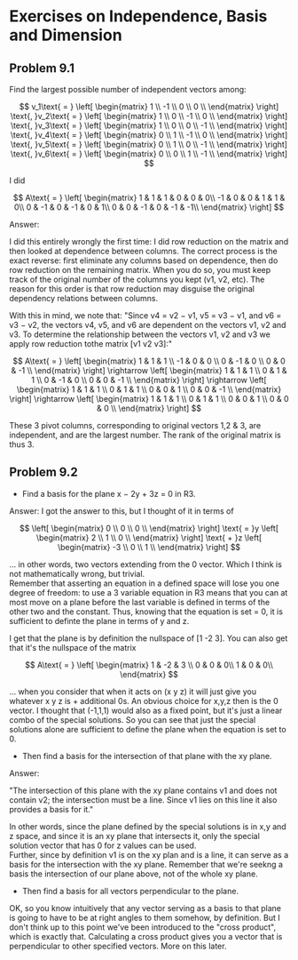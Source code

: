 
# Exercises on Independence, Basis and Dimension

## Problem 9.1

Find the largest possible number of independent vectors among:

$$
v_1\text{ = }
\left[
  \begin{matrix}
  1 \\
  -1 \\
  0 \\
  0 \\
  \end{matrix}
\right]
\text{, }v_2\text{ = }
\left[
  \begin{matrix}
  1 \\
  0 \\
  -1 \\
  0 \\
  \end{matrix}
\right]
\text{, }v_3\text{ = }
\left[
  \begin{matrix}
  1 \\
  0 \\
  0 \\
  -1 \\
  \end{matrix}
\right]
\text{, }v_4\text{ = }
\left[
  \begin{matrix}
  0 \\
  1 \\
  -1 \\
  0 \\
  \end{matrix}
\right]
\text{, }v_5\text{ = }
\left[
  \begin{matrix}
  0 \\
  1 \\
  0 \\
  -1 \\
  \end{matrix}
\right]
\text{, }v_6\text{ = }
\left[
  \begin{matrix}
  0 \\
  0 \\
  1 \\
  -1 \\
  \end{matrix}
\right]
$$

I did 


$$
A\text{ = }
\left[
  \begin{matrix}
  1 & 1 & 1 & 0 & 0 & 0\\
  -1 & 0 & 0 & 1 & 1 & 0\\
  0 & -1 & 0 & -1 & 0 & 1\\
  0 & 0 & -1 & 0 & -1 & -1\\
  \end{matrix}
\right]
$$

Answer:

I did this entirely wrongly the first time: I did row reduction on the matrix and then looked at dependence between columns.  The correct process is the exact reverse: first eliminate any columns based on dependence, then do row reduction on the remaining matrix.  When you do so, you must keep track of the original number of the columns you kept (v1, v2, etc).
The reason for this order is that row reduction may disguise the original dependency relations between columns.

With this in mind, we note that:
"Since v4 = v2 − v1, v5 = v3 − v1, and v6 = v3 − v2, the vectors v4, v5, and v6 are dependent on the vectors v1, v2 and v3. To determine the
relationship between the vectors v1, v2 and v3 we apply row reduction tothe matrix [v1 v2 v3]:"

$$
A\text{ = }
\left[
  \begin{matrix}
  1 & 1 & 1 \\
  -1 & 0 & 0 \\
  0 & -1 & 0 \\
  0 &  0 & -1 \\
  \end{matrix}
\right]
\rightarrow
\left[
  \begin{matrix}
  1 & 1 & 1 \\
  0 & 1 & 1 \\
  0 & -1 & 0 \\
  0 &  0 & -1 \\
  \end{matrix}
\right]
\rightarrow
\left[
  \begin{matrix}
  1 & 1 & 1 \\
  0 & 1 & 1 \\
  0 & 0 & 1 \\
  0 &  0 & -1 \\
  \end{matrix}
\right]
\rightarrow
\left[
  \begin{matrix}
  1 & 1 & 1 \\
  0 & 1 & 1 \\
  0 & 0 & 1 \\
  0 & 0 & 0 \\
  \end{matrix}
\right]
$$

These 3 pivot columns, corresponding to original vectors 1,2 & 3, are independent, and are the largest number.  The rank of the original matrix is thus 3.

## Problem 9.2

* Find a basis for the plane x − 2y + 3z = 0 in R3.

Answer:
I got the answer to this, but I thought of it in terms of 

$$
\left[
  \begin{matrix}
  0 \\
  0 \\
  0 \\
  \end{matrix}
\right]
\text{ = }y
\left[
  \begin{matrix}
  2 \\
  1 \\
  0 \\
  \end{matrix}
\right]
\text{ + }z
\left[
  \begin{matrix}
  -3 \\
  0 \\
  1 \\
  \end{matrix}
\right]
$$

... in other words, two vectors extending from the 0 vector.  Which I think is not mathematically wrong, but trivial.  
Remember that asserting an equation in a defined space will lose you one degree of freedom: to use a 3 variable equation in R3 means that you can at most move on a plane before the last variable is defined in terms of the other two and the constant.
Thus, knowing that the equation is set = 0, it is sufficient to definte the plane in terms of y and z.

I get that the plane is by definition the nullspace of [1 -2 3].  You can also get that it's the nullspace of the matrix 

$$
A\text{ = }
\left[
  \begin{matrix}
  1 & -2 & 3 \\
  0 & 0 & 0\\
  1 & 0 & 0\\
  \end{matrix}
$$

... when you consider that when it acts on (x y z) it will just give you whatever x y z is + additional 0s.  An obvious choice for x,y,z then is the 0 vector.  I thought that (-1,1,1) would also 
as a fixed point, but it's just a linear combo of the special solutions.  So you can see that just the special solutions alone are sufficient to define the plane when the equation is set to 0.

* Then find a basis for the intersection of that plane with the xy plane.

Answer: 

"The intersection of this plane with the xy plane contains v1 and does not contain v2; the intersection must be a line. Since v1 lies on this line it also provides a basis for it."

In other words, since the plane defined by the special solutions is in x,y and z space, and since it is an xy plane that intersects it, only the special solution vector that has 0 for z values can be used.  
Further, since by definition v1 is on the xy plan and is a line, it can serve as a basis for the intersection with the xy plane.  Remember that we're seekng a basis the intersection of our plane above, not of the whole xy plane.

* Then find a basis for all vectors perpendicular to the plane.

OK, so you know intuitively that any vector serving as a basis to that plane is going to have to be at right angles to them somehow, by definition.  But I don't think up to this point we've been introduced to the "cross product", which is exactly that.
Calculating a cross product gives you a vector that is perpendicular to other specified vectors.  More on this later.



